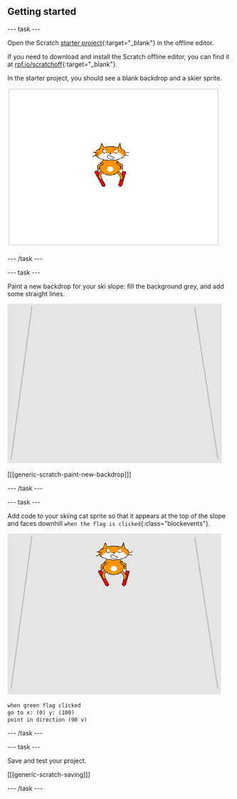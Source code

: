 ## Getting started

--- task ---

Open the Scratch [starter project](http://rpf.io/p/en/scratch-cat-goes-skiing-scratch2-go){:target="_blank"} in the offline editor.

If you need to download and install the Scratch offline editor, you can find it at [rpf.io/scratchoff](http://rpf.io/scratchoff){:target="_blank"}.

In the starter project, you should see a blank backdrop and a skier sprite.

![starter projects](images/starter_project.png)

--- /task ---

--- task ---

Paint a new backdrop for your ski slope: fill the background grey, and add some straight lines.

![ski slope backdrop](images/backdrop.png)

[[[generic-scratch-paint-new-backdrop]]]

--- /task ---

--- task ---

Add code to your skiing cat sprite so that it appears at the top of the slope and faces downhill `when the flag is clicked`{:class="blockevents"}.

![skier on slope](images/skier_on_the_slope.png)

```blocks
when green flag clicked
go to x: (0) y: (100)
point in direction (90 v)
```

--- /task ---

--- task ---

Save and test your project.

[[[generic-scratch-saving]]]

--- /task ---
